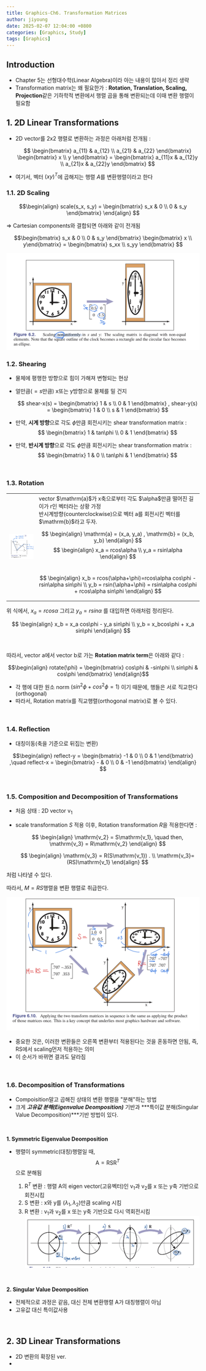 ```yaml
---
title: Graphics-Ch6. Transformation Matrices
author: jiyoung
date: 2025-02-07 12:04:00 +0800
categories: [Graphics, Study]
tags: [Graphics]
---
```

<script type="text/javascript">
  MathJax = {
    tex: {
      inlineMath: [['$', '$'], ['\\(', '\\)']]
    }
  };
</script>
<script type="text/javascript" src="https://cdn.jsdelivr.net/npm/mathjax@3/es5/tex-mml-chtml.js"></script>

## Introduction
- Chapter 5는 선형대수학(Linear Algebra)이라 아는 내용이 많아서 정리 생략
- Transformation matrix는 왜 필요한가 : **Rotation, Translation, Scaling, Projection**같은 기하학적 변환에서 행렬 곱을 통해 변환되는데 이때 변환 행렬이 필요함

## 1. 2D Linear Transformations
- 2D vector를 2x2 행렬로 변환하는 과정은 아래처럼 전개됨 : <br>
  
  $$ \begin{bmatrix} a_{11} & a_{12} \\ a_{21} & a_{22} \end{bmatrix}  \begin{bmatrix} x \\ y \end{bmatrix} = \begin{bmatrix} a_{11}x & a_{12}y \\ a_{21}x & a_{22}y \end{bmatrix} $$

- 여기서, 벡터 $(x y)^T$에 곱해지는 행렬 $A$를 변환행렬이라고 한다

### 1.1. 2D Scaling

$$\begin{align} scale(s_x, s_y) = \begin{bmatrix} s_x & 0 \\ 0 & s_y \end{bmatrix} \end{align} $$

=> Cartesian components와 결합되면 아래와 같이 전개됨 <br>

$$\begin{bmatrix} s_x & 0 \\ 0 & s_y \end{bmatrix}  \begin{bmatrix} x \\ y\end{bmatrix} = \begin{bmatrix} s_xx \\ s_yy \end{bmatrix} $$

  ![scaling_img.img](assets/img/posts_storage/ch6/IMG_56AA2B96AD73-1.jpeg)
<br>

### 1.2. Shearing
- 물체에 평행한 방향으로 힘이 가해져 변형되는 현상
- 얼만큼($=s$만큼) x또는 y방향으로 물체를 밀 건지
  
  $$ shear-x(s) = \begin{bmatrix} 1 & s \\ 0 & 1 \end{bmatrix} , shear-y(s) = \begin{bmatrix} 1 & 0 \\ s & 1 \end{bmatrix} $$

- 만약, **시계 방향**으로 각도 $\phi$만큼 회전시키는 shear transformation matrix :
  $$ \begin{bmatrix} 1 & tan\phi \\ 0 & 1 \end{bmatrix} $$ 

- 만약, **반시계 방향**으로 각도 $\phi$만큼 회전시키는 shear transformation matrix :
  $$ \begin{bmatrix} 1 & 0 \\ tan\phi & 1 \end{bmatrix} $$

<br>

### 1.3. Rotation
<table>
<tr>
<td>
<img src="assets/img/posts_storage/ch6/IMG_D842EDCD956E-1.jpeg" width="250" alt="Rotation">
</td>
<td>
vector $\mathrm{a}$가 x축으로부터 각도 $\alpha$만큼 떨어진 길이가 r인 벡터라는 상황 가정 <br>
반시계방향(counterclockwise)으로 벡터 a를 회전시킨 벡터를 $\mathrm{b}$라고 두자. <br>

  $$ \begin{align} \mathrm{a} = (x_a, y_a) , \mathrm{b} = (x_b, y_b) \end{align} $$
  $$ \begin{align} x_a = rcos\alpha \\ y_a = rsin\alpha \end{align} $$
  <br>

  $$ \begin{align} x_b = rcos(\alpha+\phi)=rcos\alpha cos\phi - rsin\alpha sin\phi \\ y_b = rsin(\alpha+\phi) = rsin\alpha cos\phi + rcos\alpha sin\phi \end{align} $$
  
</td>
</tr>
</table>

위 식에서, $x_a =rcos\alpha$ 그리고 $y_a = rsin\alpha$ 를 대입하면 아래처럼 정리된다. <br>

$$ \begin{align} x_b = x_a cos\phi - y_a sin\phi \\ y_b = x_bcos\phi + x_a sin\phi \end{align} $$

<br>

따라서, vector $\mathrm{a}$에서 vector $\mathrm{b}$로 가는 **Rotation matrix term**은 아래와 같다 :

$$\begin{align} rotate(\phi) = \begin{bmatrix} cos\phi & -sin\phi \\ sin\phi & cos\phi \end{bmatrix} \end{align}$$

- 각 행에 대한 원소 norm $(sin^2\phi + cos^2\phi = 1)$ 이기 때문에, 행들은 서로 직교한다(orthogonal) 
- 따라서, Rotation matrix를 직교행렬(orthogonal matrix)로 볼 수 있다.
  

<br>

### 1.4. Reflection
- 대칭이동(축을 기준으로 뒤집는 변환) <br>
  
$$\begin{align} reflect-y = \begin{bmatrix}  -1 & 0 \\ 0 & 1 \end{bmatrix}  ,\quad reflect-x = \begin{bmatrix}  - & 0 \\ 0 & -1 \end{bmatrix}  \end{align} $$

<br>

### 1.5. Composition and Decomposition of Transformations
- 처음 상태 : 2D vector $\mathrm{v_1}$

- scale transformation $S$ 적용 이후, Rotation transformation $R$을 적용한다면 : <br>
  
  $$ \begin{align} \mathrm{v_2} = S\mathrm{v_1}, \quad then, \mathrm{v_3} = R\mathrm{v_2} \end{align} $$

  $$ \begin{align}  \mathrm{v_3} = R(S\mathrm{v_1}) . \\ \mathrm{v_3}=(RS)\mathrm{v_1} \end{align} $$

처럼 나타낼 수 있다.

따라서, $M = RS$행렬을 변환 행렬로 취급한다.

  ![img.png](assets/img/posts_storage/ch6/IMG_66A3A4260829-1.jpeg)

- 중요한 것은, 이러한 변환들은 오른쪽 변환부터 적용된다는 것을 혼동하면 안됨, 즉, RS에서 scaling먼저 적용하는 의미
- 이 순서가 바뀌면 결과도 달라짐
  
<br>


### 1.6. Decomposition of Transformations
- Compoisition말고 곱해진 상태의 변환 행렬을 "분해"하는 방법
- 크게 ***고유값 분해(Eigenvalue Deomposition)*** 기반과 ***특이값 분해(Singular Value Decomposition)***기반 방법이 있다.
<br>

**1. Symmetric Eigenvalue Deomposition**
- 행렬이 symmetric(대칭)행렬일 때, 
  $$ \mathrm{A} = \mathrm{R}\mathrm{S}\mathrm{R}^T $$ 
  으로 분해됨  <br>

  1) $\mathrm{R}^T$ 변환 : 행렬 A의 eigen vector(고유벡터)인 $\mathrm{v_1}$과 $\mathrm{v_2}$를 x 또는 y축 기반으로 회전시킴 <br>
  2) $\mathrm{S}$ 변환 : x와 y를 $(\lambda_1, \lambda_2)$만큼 scaling 시킴 <br>
  3) $\mathrm{R}$ 변환 :  $\mathrm{v_1}$과 $\mathrm{v_2}$를 x 또는 y축 기반으로 다시 역회전시킴 
  ![img.png](assets/img/posts_storage/ch6/IMG_EA3F993B2FE1-1.jpeg)

<br>

**2. Singular Value Deomposition**
- 전체적으로 과정은 같음, 대신 전체 변환행렬 A가 대칭행렬이 아님
- 고유값 대신 특이값사용

<br>

## 2. 3D Linear Transformations
- 2D 변환의 확장된 ver.
- 
